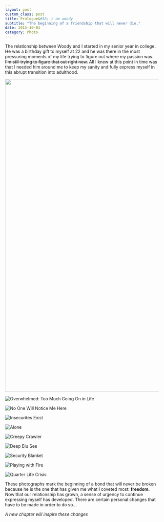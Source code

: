 ```yaml
---
layout: post
custom_class: post
title: Prologue&#58; i am woody
subtitle: "The beginning of a friendship that will never die."
date: 2015-10-01
category: Photo
---
```


The relationship between Woody and I started in my senior year in college. He was a birthday gift to myself at 22 and he was there in the most pressuring moments of my life trying to figure out where my passion was. ~~I'm still trying to figure that out right now.~~ All I knew at this point in time was that I needed him around me to keep my sanity and fully express myself in this abrupt transition into adulthood. 

<img src="https://c1.staticflickr.com/9/8791/27996459250_121b2dfdc4_o.gif" style="width: 1024px;">

![Overwhelmed: Too Much Going On in Life](https://c5.staticflickr.com/9/8850/27996459700_e6a00b9599_o.jpg)

![No One Will Notice Me Here](https://c4.staticflickr.com/9/8698/27662407043_cf826d9957_o.jpg)

![Insecurites Exist](https://c3.staticflickr.com/9/8642/27996459930_73fc55ce33_o.jpg)

![Alone](https://c8.staticflickr.com/9/8642/27662406543_d9836e6df4_o.jpg)

![Creepy Crawler](https://c5.staticflickr.com/9/8843/27996459860_358587f097_o.jpg)

![Deep Blu See](https://c7.staticflickr.com/9/8877/27996459550_5ace994ece_o.jpg)

![Security Blanket](https://c1.staticflickr.com/9/8614/27996460000_1240bae1a0_o.jpg)

![Playing with Fire](https://c4.staticflickr.com/9/8727/28277795635_7d9a63e0b2_o.jpg)

![Quarter Life Crisis](https://c2.staticflickr.com/9/8821/27662407633_96378e4ed1_o.jpg)

These photographs mark the beginning of a bond that will never be broken because he is the one that has given me what I coveted most: **freedom.** Now that our relationship has grown, a sense of urgency to continue expressing myself has developed. There are certain personal changes that have to be made in order to do so...

*A new chapter will inspire these changes* 